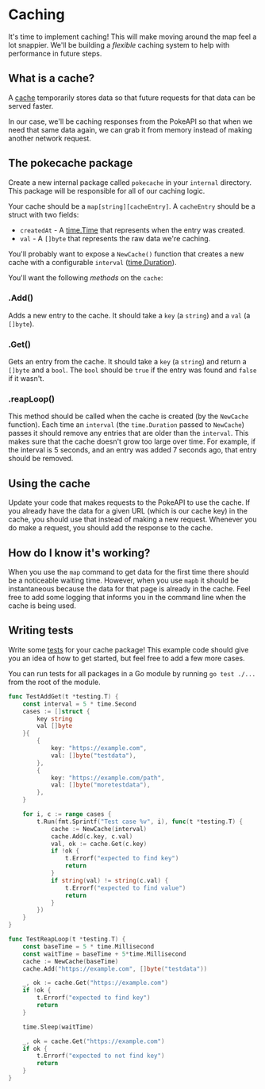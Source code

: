 # Caching

It's time to implement caching! This will make moving around the map feel a lot snappier. We'll be building a *flexible* caching system to help with performance in future steps.

## What is a cache?

A [cache](https://en.wikipedia.org/wiki/Cache_(computing)) temporarily stores data so that future requests for that data can be served faster.

In our case, we'll be caching responses from the PokeAPI so that when we need that same data again, we can grab it from memory instead of making another network request.

## The pokecache package

Create a new internal package called `pokecache` in your `internal` directory. This package will be responsible for all of our caching logic.

Your cache should be a `map[string][cacheEntry]`. A `cacheEntry` should be a struct with two fields:

* `createdAt` - A [time.Time](https://pkg.go.dev/time#Time) that represents when the entry was created.
* `val` - A `[]byte` that represents the raw data we're caching.

You'll probably want to expose a `NewCache()` function that creates a new cache with a configurable `interval` ([time.Duration](https://pkg.go.dev/time#Duration)).

You'll want the following *methods* on the `cache`:

### .Add()

Adds a new entry to the cache. It should take a `key` (a `string`) and a `val` (a `[]byte`).

### .Get()

Gets an entry from the cache. It should take a `key` (a `string`) and return a `[]byte` and a `bool`. The `bool` should be `true` if the entry was found and `false` if it wasn't.

### .reapLoop()

This method should be called when the cache is created (by the `NewCache` function). Each time an `interval` (the `time.Duration` passed to `NewCache`) passes it should remove any entries that are older than the `interval`. This makes sure that the cache doesn't grow too large over time. For example, if the interval is 5 seconds, and an entry was added 7 seconds ago, that entry should be removed.

## Using the cache

Update your code that makes requests to the PokeAPI to use the cache. If you already have the data for a given URL (which is our cache key) in the cache, you should use that instead of making a new request.
Whenever you do make a request, you should add the response to the cache.

## How do I know it's working?

When you use the `map` command to get data for the first time there should be a noticeable waiting time. However, when you use `mapb` it should be instantaneous because the data for that page is already in the cache. Feel free to add some logging that informs you in the command line when the cache is being used.

## Writing tests

Write some [tests](https://go.dev/doc/tutorial/add-a-test) for your cache package! This example code should give you an idea of how to get started, but feel free to add a few more cases.

You can run tests for all packages in a Go module by running `go test ./...` from the root of the module.

```go
func TestAddGet(t *testing.T) {
	const interval = 5 * time.Second
	cases := []struct {
		key string
		val []byte
	}{
		{
			key: "https://example.com",
			val: []byte("testdata"),
		},
		{
			key: "https://example.com/path",
			val: []byte("moretestdata"),
		},
	}

	for i, c := range cases {
		t.Run(fmt.Sprintf("Test case %v", i), func(t *testing.T) {
			cache := NewCache(interval)
			cache.Add(c.key, c.val)
			val, ok := cache.Get(c.key)
			if !ok {
				t.Errorf("expected to find key")
				return
			}
			if string(val) != string(c.val) {
				t.Errorf("expected to find value")
				return
			}
		})
	}
}

func TestReapLoop(t *testing.T) {
	const baseTime = 5 * time.Millisecond
	const waitTime = baseTime + 5*time.Millisecond
	cache := NewCache(baseTime)
	cache.Add("https://example.com", []byte("testdata"))

	_, ok := cache.Get("https://example.com")
	if !ok {
		t.Errorf("expected to find key")
		return
	}

	time.Sleep(waitTime)

	_, ok = cache.Get("https://example.com")
	if ok {
		t.Errorf("expected to not find key")
		return
	}
}
```
